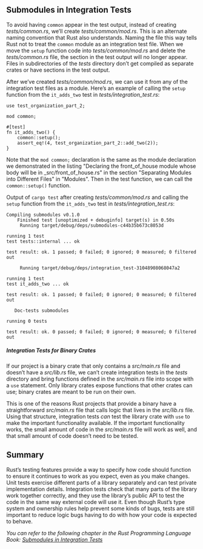 ## Submodules in Integration Tests

To avoid having `common` appear in the test output, instead of creating
*tests/common.rs*, we’ll create *tests/common/mod.rs*. This is an alternate
naming convention that Rust also understands. Naming the file this way tells
Rust not to treat the `common` module as an integration test file. When we move
the `setup` function code into *tests/common/mod.rs* and delete the
*tests/common.rs* file, the section in the test output will no longer appear.
Files in subdirectories of the *tests* directory don’t get compiled as separate
crates or have sections in the test output.

After we’ve created *tests/common/mod.rs*, we can use it from any of the
integration test files as a module. Here’s an example of calling the `setup`
function from the `it_adds_two` test in *tests/integration_test.rs*:


```rust,ignore
use test_organization_part_2;

mod common;

#[test]
fn it_adds_two() {
    common::setup();
    assert_eq!(4, test_organization_part_2::add_two(2));
}
```

Note that the `mod common;` declaration is the same as the module declaration
we demonstrated in the listing "Declaring the front_of_house module whose body will be in _src/front_of_house.rs" in the section "Separating Modules into Different Files" in "Modules". Then in the test function, we can call the
`common::setup()` function.

Output of `cargo test` after creating *tests/common/mod.rs* and calling the `setup`
function from the `it_adds_two` test in *tests/integration_test.rs*:

```text
Compiling submodules v0.1.0 
    Finished test [unoptimized + debuginfo] target(s) in 0.50s
     Running target/debug/deps/submodules-c44b35b673c8053d

running 1 test
test tests::internal ... ok

test result: ok. 1 passed; 0 failed; 0 ignored; 0 measured; 0 filtered out

     Running target/debug/deps/integration_test-31048908068047a2

running 1 test
test it_adds_two ... ok

test result: ok. 1 passed; 0 failed; 0 ignored; 0 measured; 0 filtered out

   Doc-tests submodules

running 0 tests

test result: ok. 0 passed; 0 failed; 0 ignored; 0 measured; 0 filtered out
```

##### Integration Tests for Binary Crates

If our project is a binary crate that only contains a *src/main.rs* file and
doesn’t have a *src/lib.rs* file, we can’t create integration tests in the
*tests* directory and bring functions defined in the *src/main.rs* file into
scope with a `use` statement. Only library crates expose functions that other
crates can use; binary crates are meant to be run on their own.

This is one of the reasons Rust projects that provide a binary have a
straightforward *src/main.rs* file that calls logic that lives in the
*src/lib.rs* file. Using that structure, integration tests *can* test the
library crate with `use` to make the important functionality available.
If the important functionality works, the small amount of code in the
*src/main.rs* file will work as well, and that small amount of code doesn’t
need to be tested.

## Summary

Rust’s testing features provide a way to specify how code should function to
ensure it continues to work as you expect, even as you make changes. Unit tests
exercise different parts of a library separately and can test private
implementation details. Integration tests check that many parts of the library
work together correctly, and they use the library’s public API to test the code
in the same way external code will use it. Even though Rust’s type system and
ownership rules help prevent some kinds of bugs, tests are still important to
reduce logic bugs having to do with how your code is expected to behave.

_You can refer to the following chapter in the Rust Programming Language Book: [Submodules in Integration Tests](https://doc.rust-lang.org/stable/book/ch11-03-test-organization.html#submodules-in-integration-tests)_


